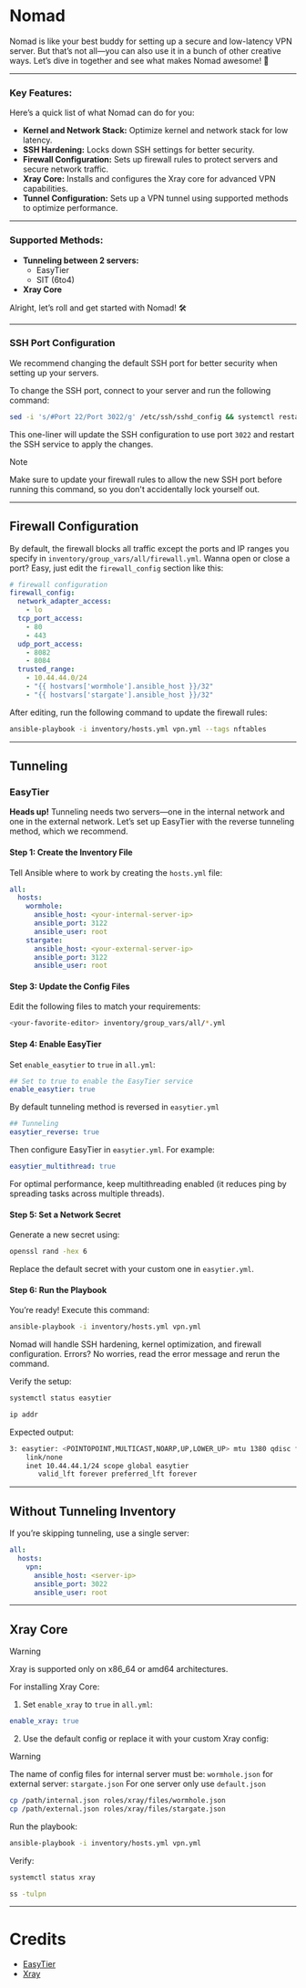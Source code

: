 # Nomad

Nomad is like your best buddy for setting up a secure and low-latency VPN server. But that’s not all—you can also use it in a bunch of other creative ways. Let’s dive in together and see what makes Nomad awesome! 🚀

---

### Key Features:

Here’s a quick list of what Nomad can do for you:
- **Kernel and Network Stack:** Optimize kernel and network stack for low latency.
- **SSH Hardening:** Locks down SSH settings for better security.
- **Firewall Configuration:** Sets up firewall rules to protect servers and secure network traffic.
- **Xray Core:** Installs and configures the Xray core for advanced VPN capabilities.
- **Tunnel Configuration:** Sets up a VPN tunnel using supported methods to optimize performance.

---

### Supported Methods:
- **Tunneling between 2 servers:**
  - EasyTier
  - SIT (6to4)
- **Xray Core**

Alright, let’s roll and get started with Nomad! 🛠️

---

### SSH Port Configuration  
We recommend changing the default SSH port for better security when setting up your servers.  

To change the SSH port, connect to your server and run the following command:  

```bash
sed -i 's/#Port 22/Port 3022/g' /etc/ssh/sshd_config && systemctl restart sshd
```  

This one-liner will update the SSH configuration to use port `3022` and restart the SSH service to apply the changes.  

> [!NOTE]
> Make sure to update your firewall rules to allow the new SSH port before running this command, so you don't accidentally lock yourself out.  

---

## Firewall Configuration

By default, the firewall blocks all traffic except the ports and IP ranges you specify in `inventory/group_vars/all/firewall.yml`. Wanna open or close a port? Easy, just edit the `firewall_config` section like this:

```yml
# firewall configuration
firewall_config:
  network_adapter_access:
    - lo
  tcp_port_access:
    - 80
    - 443
  udp_port_access:
    - 8082
    - 8084
  trusted_range:
    - 10.44.44.0/24
    - "{{ hostvars['wormhole'].ansible_host }}/32"
    - "{{ hostvars['stargate'].ansible_host }}/32"
```

After editing, run the following command to update the firewall rules:

```bash
ansible-playbook -i inventory/hosts.yml vpn.yml --tags nftables
```

---

## Tunneling

### EasyTier

**Heads up!** Tunneling needs two servers—one in the internal network and one in the external network. Let’s set up EasyTier with the reverse tunneling method, which we recommend.

#### Step 1: Create the Inventory File

Tell Ansible where to work by creating the `hosts.yml` file:

```yml
all:
  hosts:
    wormhole:
      ansible_host: <your-internal-server-ip>
      ansible_port: 3122
      ansible_user: root
    stargate:
      ansible_host: <your-external-server-ip>
      ansible_port: 3122
      ansible_user: root
```

#### Step 3: Update the Config Files

Edit the following files to match your requirements:

```bash
<your-favorite-editor> inventory/group_vars/all/*.yml
```

#### Step 4: Enable EasyTier

Set `enable_easytier` to `true` in `all.yml`:

```yml
## Set to true to enable the EasyTier service
enable_easytier: true
```

By default tunneling method is reversed in `easytier.yml`
```yml
## Tunneling
easytier_reverse: true
```

Then configure EasyTier in `easytier.yml`. For example:

```yml
easytier_multithread: true
```

For optimal performance, keep multithreading enabled (it reduces ping by spreading tasks across multiple threads).

#### Step 5: Set a Network Secret

Generate a new secret using:

```bash
openssl rand -hex 6
```

Replace the default secret with your custom one in `easytier.yml`.

#### Step 6: Run the Playbook

You’re ready! Execute this command:

```bash
ansible-playbook -i inventory/hosts.yml vpn.yml
```

Nomad will handle SSH hardening, kernel optimization, and firewall configuration. Errors? No worries, read the error message and rerun the command.

Verify the setup:

```bash
systemctl status easytier
```

```bash
ip addr
```
Expected output:

```bash
3: easytier: <POINTOPOINT,MULTICAST,NOARP,UP,LOWER_UP> mtu 1380 qdisc fq_codel state UNKNOWN group default qlen 500
    link/none 
    inet 10.44.44.1/24 scope global easytier
       valid_lft forever preferred_lft forever
```

---

## Without Tunneling Inventory

If you’re skipping tunneling, use a single server:

```yml
all:
  hosts:
    vpn:
      ansible_host: <server-ip>
      ansible_port: 3022
      ansible_user: root
```

---

## Xray Core

> [!WARNING]
> Xray is supported only on x86\_64 or amd64 architectures.&#x20;

For installing Xray Core:

1. Set `enable_xray` to `true` in `all.yml`:

```yml
enable_xray: true
```

2. Use the default config or replace it with your custom Xray config:

> [!WARNING]
> The name of config files for internal server must be: `wormhole.json` for external server: `stargate.json`
> For one server only use `default.json`
```bash
cp /path/internal.json roles/xray/files/wormhole.json
cp /path/external.json roles/xray/files/stargate.json
```

Run the playbook:

```bash
ansible-playbook -i inventory/hosts.yml vpn.yml
```

Verify:

```bash
systemctl status xray
```

```bash
ss -tulpn
```

---

# Credits

- [EasyTier](https://github.com/EasyTier/EasyTier)
- [Xray](https://github.com/XTLS/Xray-core)
